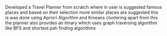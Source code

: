 Developed a Travel Planner from scratch where in user is suggested famous places and based on their selection more similar places are suggested this is was done using Apriori Algorithm and Kmeans clustering apart from this the planner also provides an itinary which uses graph traversing algorithm like 
BFS and shortest pah finding algorithms
